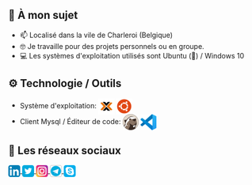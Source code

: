 ## 👨 À mon sujet

- 📫 Localisé dans la vile de Charleroi (Belgique)
- 🤓 Je travaille pour des projets personnels ou en groupe.
- 💻 Les systèmes d'exploitation utilisés sont Ubuntu (🐧) / Windows 10

## ⚙️ Technologie / Outils
- Système d'exploitation: <img align="center" src="/img/Proxmox_x32.png"></img> <img align="center" src="img/Ubuntu_x32.png"></img>
- Client Mysql / Éditeur de code: <a href="https://dbeaver.io/" target="blank"><img align="center" src="/img/DBeaver_x32.png"></img></a> <a href="https://code.visualstudio.com/" target="blank"><img align="center" src="img/VSCode_x32.png"></img></a>

## 🔗 Les réseaux sociaux
<p align="left">
  <a href="https://www.linkedin.com/in/mario-cnockaert-08a33a1a4/" target="blank">
    <img align="center" src="/img/Linkedin_x24.png"></img>
  </a>
  <a href="https://twitter.com/MarioC_IRL" target="blank">
     <img align="center" src="/img/Twitter_x24.png"></img>
  </a>
  <a href="https://www.instagram.com/mario_cnockaert/" target="blank">
    <img align="center" src="/img/Instagram_x24.png"></img>
  </a>
  <a href="https://t.me/MCnockaert" target="blank">
     <img align="center" src="/img/Telegram_x24.png"></img>
  </a>
  <a href="https://join.skype.com/invite/nEaHe5Vka9Jj" target="blank">
    <img align="center" src="/img/Skype_x24.png"></img>
  </a>
</p>
